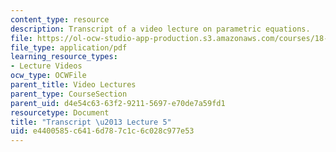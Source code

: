 ```yaml
---
content_type: resource
description: Transcript of a video lecture on parametric equations.
file: https://ol-ocw-studio-app-production.s3.amazonaws.com/courses/18-02-multivariable-calculus-fall-2007/e4400585c6416d787c1c6c028c977e53_18_022007L05.pdf
file_type: application/pdf
learning_resource_types:
- Lecture Videos
ocw_type: OCWFile
parent_title: Video Lectures
parent_type: CourseSection
parent_uid: d4e54c63-63f2-9211-5697-e70de7a59fd1
resourcetype: Document
title: "Transcript \u2013 Lecture 5"
uid: e4400585-c641-6d78-7c1c-6c028c977e53
---
```

